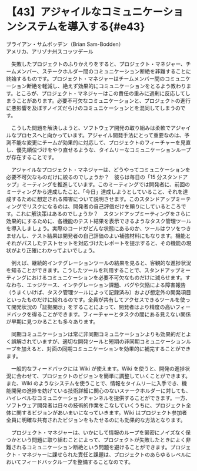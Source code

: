 # 【43】アジャイルなコミュニケーションシステムを導入する{#e43}

<div class="author">ブライアン・サムボッデン（Brian Sam-Bodden）</div>
<div class="author_address">アメリカ、アリゾナ州スコッツデール</div>

　失敗したプロジェクトのふりかえりをすると、プロジェクト・マネジャー、チームメンバー、ステークホルダー間のコミュニケーション断絶を非難することに終始するものです。プロジェクト・マネジャーはチームメンバー間のコミュニケーション断絶を軽減し、絶えず効果的にコミュニケーションをとるよう教わります。ところが、プロジェクト・マネジャーはこの責任の重みに過剰に反応してしまうことがあります。必要不可欠なコミュニケーションと、プロジェクトの進行に悪影響を及ぼすノイズだらけのコミュニケーションとを混同してしまうのです。

　こうした問題を解決しようと、ソフトウェア開発の取り組みは柔軟でアジャイルなプロセスへと向かっています。アジャイル開発手法にとって重要なのは、予測不能な変更にチームが効果的に対応して、プロジェクトのフィーチャーを見直し、優先順位づけをやり直せるような、タイムリーなコミュニケーションループが存在することです。

　アジャイルなプロジェクト・マネジャーは、どうやってコミュニケーションを必要不可欠なものだけに絞るのでしょうか？　彼らは毎日の「15 分スタンドアップ」ミーティングを推進しています。このミーティングでは開発者に、前回のミーティングから達成したこと、「今日」達成しようとしていること、それを達成するために想定される障害について説明させます。このスタンドアップミーティングでリスクになるのは、開発者の自己評価だけを頼りにしているところです。これに解決策はあるのでしょうか？　スタンドアップミーティングをさらに効果的にするために、各機能のテスト結果を表示できるようなタスク管理ツールを導入しましょう。実際のコードがどんな状態にあるのか、ツールはウソをつきませんし、テスト結果は開発者の自己評価のよい補強材料にもなります。機能とそれがパスしたテストセットを対応づけたレポートを提示すると、その機能の現状がより正確にわかってよいでしょう。

　例えば、継続的インテグレーションツールの結果を見ると、客観的な進捗状況を知ることができます。こうしたツールを利用することで、スタンドアップミーティングにおけるコミュニケーションを必要不可欠なものだけに減らせます。すなわち、エッジケース、インテグレーション課題、バグや欠陥による障害報告（うまくいけば、タスク管理ツールによって記録済み）および想定外の開発項目といったものだけに絞れるのです。全員が共有してアクセスできるツールを使って開発状況の「証拠開示」をすることによって、開発者はより精度の高いフィードバックを得ることができます。フィーチャーとタスクの間にある見えない関係が早期に見つかることも多々あります。

　同期コミュニケーションは常に非同期コミュニケーションよりも効果的だとよく誤解されていますが、適切な開発ツールと短期の非同期コミュニケーションループを加えると、対面の同期コミュニケーションを効果的に補完することができます。

　一般的なフィードバックには Wiki が使えます。Wiki を使うと、開発の進捗状況に合わせて、プロジェクトのビジョンを簡単に調整していくことができます。また、Wiki のようなシステムを使うことで、情報をタイムリーに入手でき、機能開発の進捗を妨げている技術詳細に関心のないステークホルダーに対しても、ハイレベルなコミュニケーションチャンネルを提供することができます。一方、ソフトウェア開発者は日々の技術的作業をこなしていくうちに、プロジェクト全体に関するビジョンがあいまいになっていきます。Wiki はプロジェクト参加者全員に明確な共有されたビジョンをもたせるのにも効果的な方法となります。

　プロジェクト・マネジャーは、いかにして情報のループを緊密にノイズなく保つかという問題に取り組むことによって、プロジェクトが失敗したときによく非難されるコミュニケーション断絶という問題を避けることができます。プロジェクト・マネジャーに課せられた責任と課題は、プロジェクトのあらゆるレベルにおいてフィードバックループを整備することなのです。
